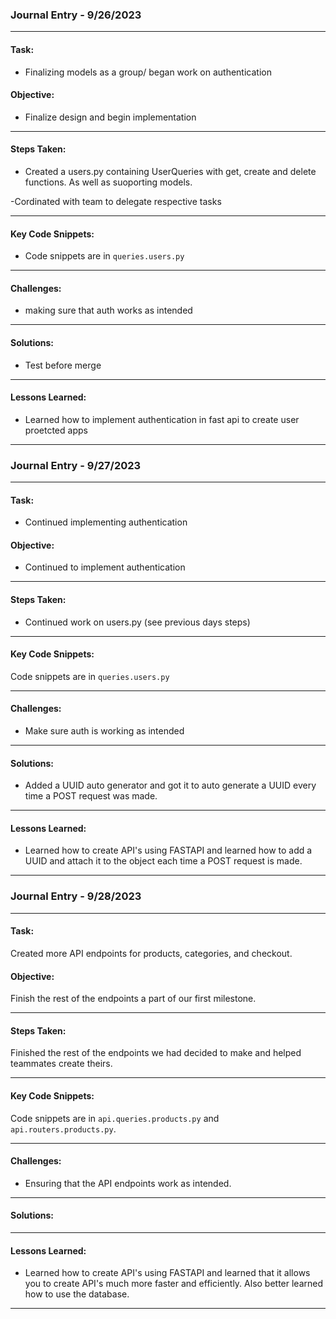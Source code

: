 ### Journal Entry - 9/26/2023

---

#### Task:

- Finalizing models as a group/ began work on authentication


#### Objective:

- Finalize design and begin implementation

---

#### Steps Taken:

- Created a users.py containing UserQueries with get, create and delete     functions. As well as suoporting models.

-Cordinated with team to delegate respective tasks

---

#### Key Code Snippets:
- Code snippets are in `queries.users.py`

---

#### Challenges:
- making sure that auth works as intended

---

#### Solutions:
- Test before merge


---

#### Lessons Learned:
- Learned how to implement authentication in fast api to create user proetcted apps
---




### Journal Entry - 9/27/2023

---

#### Task:

- Continued implementing authentication


#### Objective:

- Continued to implement authentication
---

#### Steps Taken:

- Continued work on users.py (see previous days steps)

---

#### Key Code Snippets:
Code snippets are in `queries.users.py`

---

#### Challenges:
- Make sure auth is working as intended

---

#### Solutions:

- Added a UUID auto generator and got it to auto generate a UUID every time a POST request was made.

---

#### Lessons Learned:
- Learned how to create API's using FASTAPI and learned how to add a UUID and attach it to the object each time a POST request is made.

---



### Journal Entry - 9/28/2023

---

#### Task:

Created more API endpoints for products, categories, and checkout.


#### Objective:

Finish the rest of the endpoints a part of our first milestone.

---

#### Steps Taken:

Finished the rest of the endpoints we had decided to make and helped teammates create theirs.

---

#### Key Code Snippets:
Code snippets are in `api.queries.products.py` and `api.routers.products.py`.

---

#### Challenges:
- Ensuring that the API endpoints work as intended.

---

#### Solutions:



---

#### Lessons Learned:
- Learned how to create API's using FASTAPI and learned that it allows you to create API's much more faster and efficiently.
Also better learned how to use the database.

---
